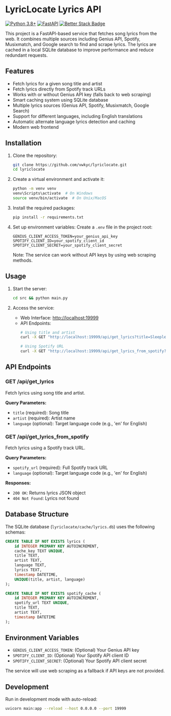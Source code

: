 # LyricLocate Lyrics API

[![Python 3.8+](https://img.shields.io/badge/python-3.8+-blue.svg)](https://www.python.org/downloads/)
[![FastAPI](https://img.shields.io/badge/FastAPI-0.68.0+-green.svg)](https://fastapi.tiangolo.com)
[![Better Stack Badge](https://uptime.betterstack.com/status-badges/v1/monitor/1oypl.svg)](https://kmst.betteruptime.com/)

This project is a FastAPI-based service that fetches song lyrics from the web. It combines multiple sources including Genius API, Spotify, Musixmatch, and Google search to find and scrape lyrics. The lyrics are cached in a local SQLite database to improve performance and reduce redundant requests.

## Features

- Fetch lyrics for a given song title and artist
- Fetch lyrics directly from Spotify track URLs
- Works with or without Genius API key (falls back to web scraping)
- Smart caching system using SQLite database
- Multiple lyrics sources (Genius API, Spotify, Musixmatch, Google Search)
- Support for different languages, including English translations
- Automatic alternate language lyrics detection and caching
- Modern web frontend

## Installation

1. Clone the repository:
   ```sh
   git clone https://github.com/vwkyc/lyriclocate.git
   cd lyriclocate
   ```

2. Create a virtual environment and activate it:
   ```sh
   python -m venv venv
   venv\Scripts\activate  # On Windows
   source venv/bin/activate  # On Unix/MacOS
   ```

3. Install the required packages:
   ```sh
   pip install -r requirements.txt
   ```

4. Set up environment variables:
   Create a `.env` file in the project root:
   ```env
   GENIUS_CLIENT_ACCESS_TOKEN=your_genius_api_key
   SPOTIFY_CLIENT_ID=your_spotify_client_id
   SPOTIFY_CLIENT_SECRET=your_spotify_client_secret
   ```
   Note: The service can work without API keys by using web scraping methods.

## Usage

1. Start the server:
   ```sh
   cd src && python main.py
   ```

2. Access the service:
   - Web Interface: [http://localhost:19999](http://localhost:19999)
   - API Endpoints: 
     ```sh
     # Using title and artist
     curl -X GET "http://localhost:19999/api/get_lyrics?title=Sleepless&artist=deadmau5"
     
     # Using Spotify URL
     curl -X GET "http://localhost:19999/api/get_lyrics_from_spotify?spotify_url=https://open.spotify.com/track/781KGu6ckiXdOYmgkzRJ42"
     ```

## API Endpoints

### GET /api/get_lyrics
Fetch lyrics using song title and artist.

**Query Parameters:**
- `title` (required): Song title
- `artist` (required): Artist name
- `language` (optional): Target language code (e.g., 'en' for English)

### GET /api/get_lyrics_from_spotify
Fetch lyrics using a Spotify track URL.

**Query Parameters:**
- `spotify_url` (required): Full Spotify track URL
- `language` (optional): Target language code (e.g., 'en' for English)

**Responses:**
- `200 OK`: Returns lyrics JSON object
- `404 Not Found`: Lyrics not found

## Database Structure

The SQLite database (`lyriclocate/cache/lyrics.db`) uses the following schemas:

```sql
CREATE TABLE IF NOT EXISTS lyrics (
    id INTEGER PRIMARY KEY AUTOINCREMENT,
    cache_key TEXT UNIQUE,
    title TEXT,
    artist TEXT,
    language TEXT,
    lyrics TEXT,
    timestamp DATETIME,
    UNIQUE(title, artist, language)
);

CREATE TABLE IF NOT EXISTS spotify_cache (
    id INTEGER PRIMARY KEY AUTOINCREMENT,
    spotify_url TEXT UNIQUE,
    title TEXT,
    artist TEXT,
    timestamp DATETIME
);
```

## Environment Variables

- `GENIUS_CLIENT_ACCESS_TOKEN`: (Optional) Your Genius API key
- `SPOTIFY_CLIENT_ID`: (Optional) Your Spotify API client ID
- `SPOTIFY_CLIENT_SECRET`: (Optional) Your Spotify API client secret

The service will use web scraping as a fallback if API keys are not provided.

## Development

Run in development mode with auto-reload:
```sh
uvicorn main:app --reload --host 0.0.0.0 --port 19999
```
